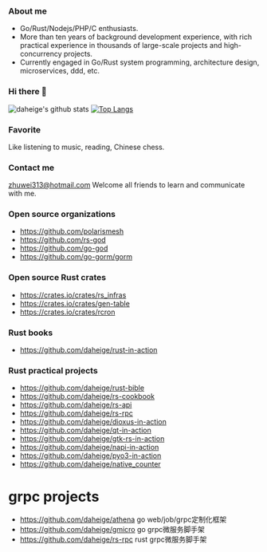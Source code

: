 ### About me
- Go/Rust/Nodejs/PHP/C enthusiasts.
- More than ten years of background development experience, with rich practical experience in thousands of large-scale projects and high-concurrency projects.
- Currently engaged in Go/Rust system programming, architecture design, microservices, ddd, etc.

### Hi there 👋

![daheige's github stats](https://github-readme-stats.vercel.app/api?username=daheige&count_private=false&show_icons=true&theme=vue)
[![Top Langs](https://github-readme-stats.vercel.app/api/top-langs/?username=daheige&layout=compact)](https://github.com/daheige)


### Favorite

  Like listening to music, reading, Chinese chess.
### Contact me
  
  zhuwei313@hotmail.com Welcome all friends to learn and communicate with me.

### Open source organizations
- https://github.com/polarismesh
- https://github.com/rs-god
- https://github.com/go-god
- https://github.com/go-gorm/gorm

### Open source Rust crates
- https://crates.io/crates/rs_infras
- https://crates.io/crates/gen-table
- https://crates.io/crates/rcron

### Rust books
- https://github.com/daheige/rust-in-action

### Rust practical projects
- https://github.com/daheige/rust-bible
- https://github.com/daheige/rs-cookbook
- https://github.com/daheige/rs-api
- https://github.com/daheige/rs-rpc
- https://github.com/daheige/dioxus-in-action
- https://github.com/daheige/qt-in-action
- https://github.com/daheige/gtk-rs-in-action
- https://github.com/daheige/napi-in-action
- https://github.com/daheige/pyo3-in-action
- https://github.com/daheige/native_counter

# grpc projects
- https://github.com/daheige/athena go web/job/grpc定制化框架
- https://github.com/daheige/gmicro go grpc微服务脚手架
- https://github.com/daheige/rs-rpc rust grpc微服务脚手架
